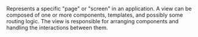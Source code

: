 Represents a specific "page" or "screen" in an application. A view can be composed of one or more components, templates, and possibly some routing logic. The view is responsible for arranging components and handling the interactions between them.
